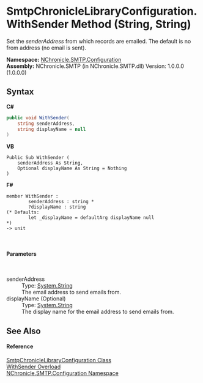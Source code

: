 # SmtpChronicleLibraryConfiguration.WithSender Method (String, String)
 

Set the *senderAddress* from which records are emailed. The default is no from address (no email is sent).

**Namespace:**&nbsp;<a href="N_NChronicle_SMTP_Configuration.md">NChronicle.SMTP.Configuration</a><br />**Assembly:**&nbsp;NChronicle.SMTP (in NChronicle.SMTP.dll) Version: 1.0.0.0 (1.0.0.0)

## Syntax

**C#**<br />
``` C#
public void WithSender(
	string senderAddress,
	string displayName = null
)
```

**VB**<br />
``` VB
Public Sub WithSender ( 
	senderAddress As String,
	Optional displayName As String = Nothing
)
```

**F#**<br />
``` F#
member WithSender : 
        senderAddress : string * 
        ?displayName : string 
(* Defaults:
        let _displayName = defaultArg displayName null
*)
-> unit 

```

<br />

#### Parameters
&nbsp;<dl><dt>senderAddress</dt><dd>Type: <a href="http://msdn2.microsoft.com/en-us/library/s1wwdcbf" target="_blank">System.String</a><br />The email address to send emails from.</dd><dt>displayName (Optional)</dt><dd>Type: <a href="http://msdn2.microsoft.com/en-us/library/s1wwdcbf" target="_blank">System.String</a><br />The display name for the email address to send emails from.</dd></dl>

## See Also


#### Reference
<a href="T_NChronicle_SMTP_Configuration_SmtpChronicleLibraryConfiguration.md">SmtpChronicleLibraryConfiguration Class</a><br /><a href="Overload_NChronicle_SMTP_Configuration_SmtpChronicleLibraryConfiguration_WithSender.md">WithSender Overload</a><br /><a href="N_NChronicle_SMTP_Configuration.md">NChronicle.SMTP.Configuration Namespace</a><br />
